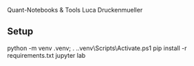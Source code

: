 ﻿Quant-Notebooks & Tools Luca Druckenmueller 

## Setup
python -m venv .venv; . .\.venv\Scripts\Activate.ps1
pip install -r requirements.txt
jupyter lab
